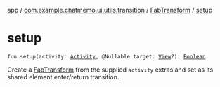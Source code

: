 [app](../../index.md) / [com.example.chatmemo.ui.utils.transition](../index.md) / [FabTransform](index.md) / [setup](./setup.md)

# setup

`fun setup(activity: `[`Activity`](https://developer.android.com/reference/android/app/Activity.html)`, @Nullable target: `[`View`](https://developer.android.com/reference/android/view/View.html)`?): `[`Boolean`](https://kotlinlang.org/api/latest/jvm/stdlib/kotlin/-boolean/index.html)

Create a [FabTransform](index.md) from the supplied `activity` extras and set as its
shared element enter/return transition.

